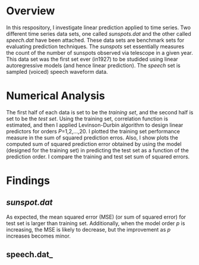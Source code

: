 # Overview
In this respository, I investigate linear prediction applied to time series. Two different time series data sets, one called _sunspots.dat_ and the other called _speech.dat_ have been attached. These data sets are benchmark sets for evaluating prediction techniques. The _sunspots_ set essentially measures the count of the number of sunspots observed via telescope in a given year. This data set was the first set ever (in1927) to be studided using linear autoregressive models (and hence linear prediction). The _speech_ set is sampled (voiced) speech waveform data.

# Numerical Analysis
The first half of each data is set to be the _training set_, and the second half is set to be the _test set_. Using the training set, correlation function is estimated, and then I applied Levinson-Durbin algorithm to design linear predictors for orders _P_=1,2,...,20. I plotted the training set performance measure in the sum of squared prediction erros. Also, I show plots the computed sum of squared prediction error obtained by using the model (designed for the training set) in predicting the test set as a function of the prediction order. I compare the training and test set sum of squared errors. 

# Findings
## _sunspot.dat_
As expected, the mean squared error (MSE) (or sum of squared error) for test set is larger than training set. Additionally, when the model order _p_ is increasing, the MSE is likely to decrease, but the improvement as _p_ increases becomes minor. 

## speech.dat_
